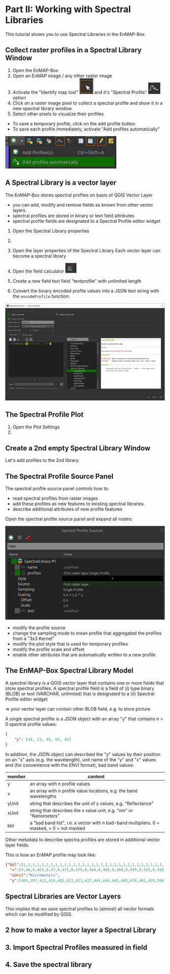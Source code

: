 # Part II: Working with Spectral Libraries

This tutorial shows you to use Spectral Libraries in the EnMAP-Box.


## Collect raster profiles in a Spectral Library Window

1. Open the EnMAP-Box
2. Open an EnMAP image / any other raster image
3. Activate the "Identify map tool" ![maptool_identify_spectralprofiles.png](img/maptool_identify_spectralprofiles.png) 
and it's "Spectral Profile" ![maptool_identify.png](img/maptool_identify.png) option 
4. Click on a raster image pixel to collect a spectral profile and show it in a new spectral library window.
5. Select other pixels to visualize their profiles

- To save a temporary profile, click on the add profile button
- To save each profile immediately, activate "Add profiles automatically"

![Add profiles automatically](img/add_profiles_automatically.png)

## A Spectral Library is a vector layer

The EnMAP-Box stores spectral profiles on basis of QGIS Vector Layer

- you can add, modify and remove fields as known from other vector layers.
- spectral profiles are stored in binary or text field attributes
- spectral profile fields are designated to a Spectral Profile editor widget 

1. Open the Spectral Library properties
2. 
3. Open the layer properties of the Spectral Library
Each vector layer can become a spectral library

4. Open the field calculator ![field calculator](img/field_calculator_icon.png)
5. Create a new field text field "textprofile" with unlimited length
6. Convert the binary encoded profile values into a JSON text string with the `encodeProfile` function:

![create_text_profile_field.png](img/create_text_profile_field.png)

## The Spectral Profile Plot

1. Open the Plot Settings
2. 



## Create a 2nd empty Spectral Library Window


Let's add profiles to the 2nd library.


## The Spectral Profile Source Panel

The spectral profile source panel controls how to:
- read spectral profiles from raster images 
- add these profiles as new features to existing spectral libraries
- describe additional attributes of new profile features

Open the spectral profile source panel and expand all nodes:

![spectral_profile_source_panel.png](img/spectral_profile_source_panel.png)

- modify the profile source
- change the sampling mode to mean profile that aggregated the profiles from a "3x3 Kernel" 
- modify the plot style that is used for temporary profiles
- modify the profile scale and offset
- enable other attributes that are automatically written to a new profile 



## The EnMAP-Box Spectral Library Model

A spectral library is a QGIS vector layer that contains one or more fields that store spectral profiles.
A spectral profile field is a field of 
    (i) type binary (BLOB) or text (VARCHAR, unlimited) that is designated to a 
    (ii) Spectral Profile editor widget

=> your vector layer can contain other BLOB field, e.g. to store picture

A single spectral profile is a JSON object with an array "y" that contains n > 0 spectral profile values:

````json
{
    "y": [34, 23, 45, 63, 45]
}
````

In addition, the JSON object can described the "y" values by their position on an "x" axis (e.g. the wavelength), 
unit name of the "y" and "x" values and (for convenience with the ENVI format), bad band values:

| member | content                                                                                    |
|--------|--------------------------------------------------------------------------------------------|
| y      | an array with n profile values                                                             |
| x      | an array with n profile value locations, e.g. the band wavelengths                         |
| yUnit  | string that describes the unit of y values, e.g. "Reflectance"                             |
| xUnit  | string that describes the x value unit, e.g. "nm" or "Nanometers"                          |
| bbl    | a "bad band list", i.e. a vector with n bad-band multipliers. 0 = masked, > 0 = not masked |


Other metadata to describe spectra profiles are stored in additional vector layer fields.

This is how an EnMAP profile may look like:
````json
{"bbl":[1,1,1,1,1,1,1,1,1,1,1,1,1,1,1,1,1,1,1,1,1,1,1,1,1,1,1,1,1,1,1,1,1,1,1,1,1,1,1,1,1,1,1,1,1,1,1,1,1,1,1,1,1,1,1,1,1,1,1,1,1,1,1,1,1,1,1,1,1,1,1,1,1,1,1,1,1,1,1,1,1,1,1,1,1,1,1,1,1,1,1,1,1,1,1,1,1,1,1,1,1,1,1,1,1,1,1,1,1,1,1,1,1,1,1,1,1,1,1,1,1,1,1,1,1,1,1,1,1,1,1,1,1,1,1,1,1,1,1,1,1,1,1,1,1,1,1,1,1,1,1,1,1,1,1,1,1,1,1,1,1,1,1,1,1,1,1,1,1,1,1,1,1,1,1,1,1],
  "x":[0.46,0.465,0.47,0.475,0.479,0.484,0.489,0.494,0.499,0.503,0.508,0.513,0.518,0.523,0.528,0.533,0.538,0.543,0.549,0.554,0.559,0.565,0.57,0.575,0.581,0.587,0.592,0.598,0.604,0.61,0.616,0.622,0.628,0.634,0.64,0.646,0.653,0.659,0.665,0.672,0.679,0.685,0.692,0.699,0.706,0.713,0.72,0.727,0.734,0.741,0.749,0.756,0.763,0.771,0.778,0.786,0.793,0.801,0.809,0.817,0.824,0.832,0.84,0.848,0.856,0.864,0.872,0.88,0.888,0.896,0.915,0.924,0.934,0.944,0.955,0.965,0.975,0.986,0.997,1.007,1.018,1.029,1.04,1.051,1.063,1.074,1.086,1.097,1.109,1.12,1.132,1.144,1.155,1.167,1.179,1.191,1.203,1.215,1.227,1.239,1.251,1.263,1.275,1.287,1.299,1.311,1.323,1.522,1.534,1.545,1.557,1.568,1.579,1.59,1.601,1.612,1.624,1.634,1.645,1.656,1.667,1.678,1.689,1.699,1.71,1.721,1.731,1.742,1.752,1.763,1.773,1.783,2.044,2.053,2.062,2.071,2.08,2.089,2.098,2.107,2.115,2.124,2.133,2.141,2.15,2.159,2.167,2.176,2.184,2.193,2.201,2.21,2.218,2.226,2.234,2.243,2.251,2.259,2.267,2.275,2.283,2.292,2.3,2.308,2.315,2.323,2.331,2.339,2.347,2.355,2.363,2.37,2.378,2.386,2.393,2.401,2.409],
  "xUnit":"Micrometers",
  "y":[405,397,412,410,402,413,421,427,444,446,445,445,476,491,495,504,504,519,532,530,536,539,533,527,529,527,529,526,530,524,520,521,522,523,507,514,505,502,494,497,543,603,703,769,845,930,1007,1096,1178,1249,1314,1359,1388,1386,1419,1432,1432,1435,1471,1498,1479,1487,1482,1499,1507,1517,1509,1534,1532,1507,1557,1527,1552,1605,1534,1555,1577,1564,1582,1600,1611,1643,1659,1678,1684,1672,1687,1659,1697,1624,1612,1602,1576,1515,1508,1513,1522,1542,1575,1602,1632,1649,1663,1639,1602,1587,1530,977,996,1026,1063,1086,1108,1123,1169,1177,1191,1194,1210,1222,1208,1201,1187,1182,1146,1157,1112,1093,1085,1096,1058,1041,754,781,804,796,780,792,812,825,851,803,812,836,834,818,823,842,842,860,851,880,844,856,847,846,819,842,820,754,768,731,728,750,695,735,675,718,640,601,684,744,635,568,696,637,592]}
````

## Spectral Libraries are Vector Layers

This implies that we save spectral profiles to (almost) all vector formats which can be modified by QGIS.


## 2 how to make a vector layer a Spectral Library



## 3. Import Spectral Profiles measured in field


## 4. Save the spectral library 